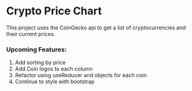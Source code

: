 # Crypto Price Chart

This project uses the CoinGecko api to get a list of cryptocurrencies and their current prices.

### Upcoming Features:

1. Add sorting by price
2. Add Coin logos to each column
3. Refactor using useReducer and objects for each coin
4. Continue to style with bootstrap
